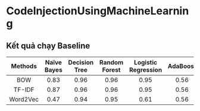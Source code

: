 # CodeInjectionUsingMachineLearning
## Kết quả chạy Baseline
|Methods|Naïve Bayes|	Decision Tree|	Random Forest|	Logistic Regression|	AdaBoost|
|:-----:|:----------:|:------------:|:-------------:|:-------------------:|:--------:|
|BOW|	0.83|	0.96|	0.96|	0.95|	0.56|
|TF-IDF|	0.87|	0.96|	0.96|	0.95|	0.56|
|Word2Vec|	0.47|	0.94|	0.95|	0.61|	0.56|
